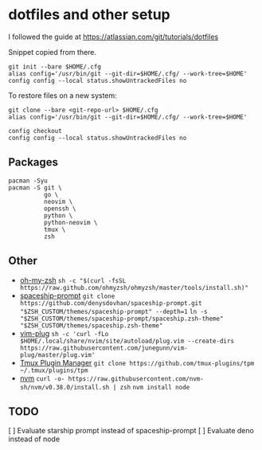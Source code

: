 # dotfiles and other setup

I followed the guide at https://atlassian.com/git/tutorials/dotfiles

Snippet copied from there.
```
git init --bare $HOME/.cfg
alias config='/usr/bin/git --git-dir=$HOME/.cfg/ --work-tree=$HOME'
config config --local status.showUntrackedFiles no
```

To restore files on a new system:
```
git clone --bare <git-repo-url> $HOME/.cfg
alias config='/usr/bin/git --git-dir=$HOME/.cfg/ --work-tree=$HOME'

config checkout
config config --local status.showUntrackedFiles no
```

## Packages
```
pacman -Syu
pacman -S git \
          go \
          neovim \
          openssh \
          python \
          python-neovim \
          tmux \
          zsh
```

## Other
- [oh-my-zsh](https://ohmyz.sh)
  `sh -c "$(curl -fsSL https://raw.github.com/ohmyzsh/ohmyzsh/master/tools/install.sh)"`
- [spaceship-prompt](https://github.com/denysdovhan/spaceship-prompt)
  `git clone https://github.com/denysdovhan/spaceship-prompt.git "$ZSH_CUSTOM/themes/spaceship-prompt" --depth=1`
  `ln -s "$ZSH_CUSTOM/themes/spaceship-prompt/spaceship.zsh-theme" "$ZSH_CUSTOM/themes/spaceship.zsh-theme"`
- [vim-plug](https://github.comjunegunn/vim-plug)
  `sh -c 'curl -fLo $HOME/.local/share/nvim/site/autoload/plug.vim --create-dirs https://raw.githubusercontent.com/junegunn/vim-plug/master/plug.vim'`
- [Tmux Plugin Manager](https://github.com/tmux-plugins/tpm)
  `git clone https://github.com/tmux-plugins/tpm ~/.tmux/plugins/tpm`
- [nvm](https://github.com/nvm-sh/nvm)
  `curl -o- https://raw.githubusercontent.com/nvm-sh/nvm/v0.38.0/install.sh | zsh`
  `nvm install node`

## TODO
[ ] Evaluate starship prompt instead of spaceship-prompt
[ ] Evaluate deno instead of node
